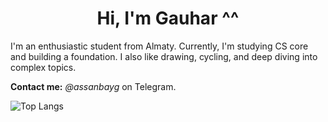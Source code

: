 <h1 align="center">Hi, I'm Gauhar ^^</h1>

I'm an enthusiastic student from Almaty. Currently, I'm studying CS core and building a foundation. I also like drawing, cycling, and deep diving into complex topics.

**Contact me:** *@assanbayg* on Telegram.


![Top Langs](https://github-readme-stats.vercel.app/api/top-langs/?username=assanbayg&layout=compact)
